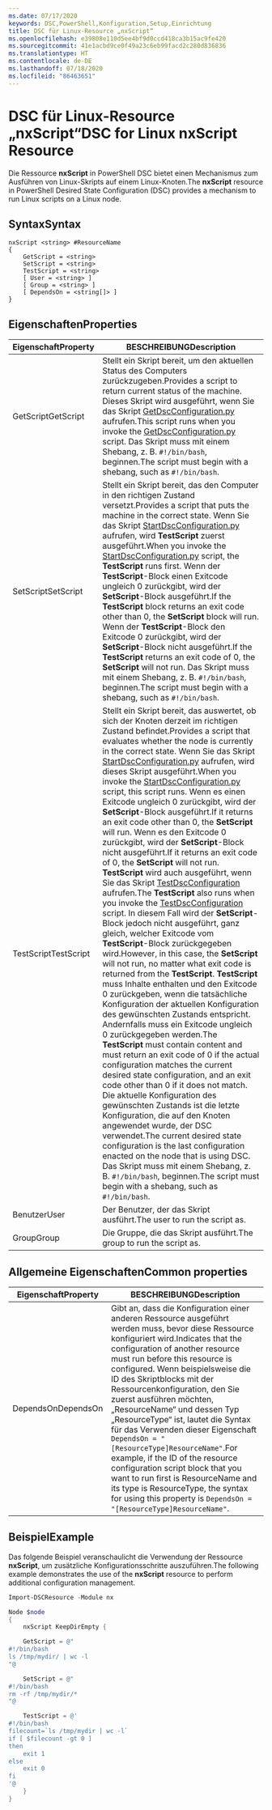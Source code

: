 ```yaml
---
ms.date: 07/17/2020
keywords: DSC,PowerShell,Konfiguration,Setup,Einrichtung
title: DSC für Linux-Resource „nxScript“
ms.openlocfilehash: e39808e110d5ee4bf9d0ccd418ca3b15ac9fe420
ms.sourcegitcommit: 41e1acbd9ce0f49a23c6eb99facd2c280d836836
ms.translationtype: HT
ms.contentlocale: de-DE
ms.lasthandoff: 07/18/2020
ms.locfileid: "86463651"
---
```

# <a name="dsc-for-linux-nxscript-resource"></a><span data-ttu-id="4ab79-103">DSC für Linux-Resource „nxScript“</span><span class="sxs-lookup"><span data-stu-id="4ab79-103">DSC for Linux nxScript Resource</span></span>

<span data-ttu-id="4ab79-104">Die Ressource **nxScript** in PowerShell DSC bietet einen Mechanismus zum Ausführen von Linux-Skripts auf einem Linux-Knoten.</span><span class="sxs-lookup"><span data-stu-id="4ab79-104">The **nxScript** resource in PowerShell Desired State Configuration (DSC) provides a mechanism to run Linux scripts on a Linux node.</span></span>

## <a name="syntax"></a><span data-ttu-id="4ab79-105">Syntax</span><span class="sxs-lookup"><span data-stu-id="4ab79-105">Syntax</span></span>

```Syntax
nxScript <string> #ResourceName
{
    GetScript = <string>
    SetScript = <string>
    TestScript = <string>
    [ User = <string> ]
    [ Group = <string> ]
    [ DependsOn = <string[]> ]
}
```

## <a name="properties"></a><span data-ttu-id="4ab79-106">Eigenschaften</span><span class="sxs-lookup"><span data-stu-id="4ab79-106">Properties</span></span>

|<span data-ttu-id="4ab79-107">Eigenschaft</span><span class="sxs-lookup"><span data-stu-id="4ab79-107">Property</span></span> |<span data-ttu-id="4ab79-108">BESCHREIBUNG</span><span class="sxs-lookup"><span data-stu-id="4ab79-108">Description</span></span> |
|---|---|
|<span data-ttu-id="4ab79-109">GetScript</span><span class="sxs-lookup"><span data-stu-id="4ab79-109">GetScript</span></span> |<span data-ttu-id="4ab79-110">Stellt ein Skript bereit, um den aktuellen Status des Computers zurückzugeben.</span><span class="sxs-lookup"><span data-stu-id="4ab79-110">Provides a script to return current status of the machine.</span></span> <span data-ttu-id="4ab79-111">Dieses Skript wird ausgeführt, wenn Sie das Skript [GetDscConfiguration.py](https://github.com/Microsoft/PowerShell-DSC-for-Linux#performing-dsc-operations-from-the-linux-computer) aufrufen.</span><span class="sxs-lookup"><span data-stu-id="4ab79-111">This script runs when you invoke the [GetDscConfiguration.py](https://github.com/Microsoft/PowerShell-DSC-for-Linux#performing-dsc-operations-from-the-linux-computer) script.</span></span> <span data-ttu-id="4ab79-112">Das Skript muss mit einem Shebang, z. B. `#!/bin/bash`, beginnen.</span><span class="sxs-lookup"><span data-stu-id="4ab79-112">The script must begin with a shebang, such as `#!/bin/bash`.</span></span> |
|<span data-ttu-id="4ab79-113">SetScript</span><span class="sxs-lookup"><span data-stu-id="4ab79-113">SetScript</span></span> |<span data-ttu-id="4ab79-114">Stellt ein Skript bereit, das den Computer in den richtigen Zustand versetzt.</span><span class="sxs-lookup"><span data-stu-id="4ab79-114">Provides a script that puts the machine in the correct state.</span></span> <span data-ttu-id="4ab79-115">Wenn Sie das Skript [StartDscConfiguration.py](https://github.com/Microsoft/PowerShell-DSC-for-Linux#performing-dsc-operations-from-the-linux-computer) aufrufen, wird **TestScript** zuerst ausgeführt.</span><span class="sxs-lookup"><span data-stu-id="4ab79-115">When you invoke the [StartDscConfiguration.py](https://github.com/Microsoft/PowerShell-DSC-for-Linux#performing-dsc-operations-from-the-linux-computer) script, the **TestScript** runs first.</span></span> <span data-ttu-id="4ab79-116">Wenn der **TestScript**-Block einen Exitcode ungleich 0 zurückgibt, wird der **SetScript**-Block ausgeführt.</span><span class="sxs-lookup"><span data-stu-id="4ab79-116">If the **TestScript** block returns an exit code other than 0, the **SetScript** block will run.</span></span> <span data-ttu-id="4ab79-117">Wenn der **TestScript**-Block den Exitcode 0 zurückgibt, wird der **SetScript**-Block nicht ausgeführt.</span><span class="sxs-lookup"><span data-stu-id="4ab79-117">If the **TestScript** returns an exit code of 0, the **SetScript** will not run.</span></span> <span data-ttu-id="4ab79-118">Das Skript muss mit einem Shebang, z. B. `#!/bin/bash`, beginnen.</span><span class="sxs-lookup"><span data-stu-id="4ab79-118">The script must begin with a shebang, such as `#!/bin/bash`.</span></span> |
|<span data-ttu-id="4ab79-119">TestScript</span><span class="sxs-lookup"><span data-stu-id="4ab79-119">TestScript</span></span> |<span data-ttu-id="4ab79-120">Stellt ein Skript bereit, das auswertet, ob sich der Knoten derzeit im richtigen Zustand befindet.</span><span class="sxs-lookup"><span data-stu-id="4ab79-120">Provides a script that evaluates whether the node is currently in the correct state.</span></span> <span data-ttu-id="4ab79-121">Wenn Sie das Skript [StartDscConfiguration.py](https://github.com/Microsoft/PowerShell-DSC-for-Linux#performing-dsc-operations-from-the-linux-computer) aufrufen, wird dieses Skript ausgeführt.</span><span class="sxs-lookup"><span data-stu-id="4ab79-121">When you invoke the [StartDscConfiguration.py](https://github.com/Microsoft/PowerShell-DSC-for-Linux#performing-dsc-operations-from-the-linux-computer) script, this script runs.</span></span> <span data-ttu-id="4ab79-122">Wenn es einen Exitcode ungleich 0 zurückgibt, wird der **SetScript**-Block ausgeführt.</span><span class="sxs-lookup"><span data-stu-id="4ab79-122">If it returns an exit code other than 0, the **SetScript** will run.</span></span> <span data-ttu-id="4ab79-123">Wenn es den Exitcode 0 zurückgibt, wird der **SetScript**-Block nicht ausgeführt.</span><span class="sxs-lookup"><span data-stu-id="4ab79-123">If it returns an exit code of 0, the **SetScript** will not run.</span></span> <span data-ttu-id="4ab79-124">**TestScript** wird auch ausgeführt, wenn Sie das Skript [TestDscConfiguration](https://github.com/Microsoft/PowerShell-DSC-for-Linux#performing-dsc-operations-from-the-linux-computer) aufrufen.</span><span class="sxs-lookup"><span data-stu-id="4ab79-124">The **TestScript** also runs when you invoke the [TestDscConfiguration](https://github.com/Microsoft/PowerShell-DSC-for-Linux#performing-dsc-operations-from-the-linux-computer) script.</span></span> <span data-ttu-id="4ab79-125">In diesem Fall wird der **SetScript**-Block jedoch nicht ausgeführt, ganz gleich, welcher Exitcode vom **TestScript**-Block zurückgegeben wird.</span><span class="sxs-lookup"><span data-stu-id="4ab79-125">However, in this case, the **SetScript** will not run, no matter what exit code is returned from the **TestScript**.</span></span> <span data-ttu-id="4ab79-126">**TestScript** muss Inhalte enthalten und den Exitcode 0 zurückgeben, wenn die tatsächliche Konfiguration der aktuellen Konfiguration des gewünschten Zustands entspricht. Andernfalls muss ein Exitcode ungleich 0 zurückgegeben werden.</span><span class="sxs-lookup"><span data-stu-id="4ab79-126">The **TestScript** must contain content and must return an exit code of 0 if the actual configuration matches the current desired state configuration, and an exit code other than 0 if it does not match.</span></span> <span data-ttu-id="4ab79-127">Die aktuelle Konfiguration des gewünschten Zustands ist die letzte Konfiguration, die auf den Knoten angewendet wurde, der DSC verwendet.</span><span class="sxs-lookup"><span data-stu-id="4ab79-127">The current desired state configuration is the last configuration enacted on the node that is using DSC.</span></span> <span data-ttu-id="4ab79-128">Das Skript muss mit einem Shebang, z. B. `#!/bin/bash`, beginnen.</span><span class="sxs-lookup"><span data-stu-id="4ab79-128">The script must begin with a shebang, such as `#!/bin/bash`.</span></span> |
|<span data-ttu-id="4ab79-129">Benutzer</span><span class="sxs-lookup"><span data-stu-id="4ab79-129">User</span></span> |<span data-ttu-id="4ab79-130">Der Benutzer, der das Skript ausführt.</span><span class="sxs-lookup"><span data-stu-id="4ab79-130">The user to run the script as.</span></span> |
|<span data-ttu-id="4ab79-131">Group</span><span class="sxs-lookup"><span data-stu-id="4ab79-131">Group</span></span> |<span data-ttu-id="4ab79-132">Die Gruppe, die das Skript ausführt.</span><span class="sxs-lookup"><span data-stu-id="4ab79-132">The group to run the script as.</span></span> |

## <a name="common-properties"></a><span data-ttu-id="4ab79-133">Allgemeine Eigenschaften</span><span class="sxs-lookup"><span data-stu-id="4ab79-133">Common properties</span></span>

|<span data-ttu-id="4ab79-134">Eigenschaft</span><span class="sxs-lookup"><span data-stu-id="4ab79-134">Property</span></span> |<span data-ttu-id="4ab79-135">BESCHREIBUNG</span><span class="sxs-lookup"><span data-stu-id="4ab79-135">Description</span></span> |
|---|---|
|<span data-ttu-id="4ab79-136">DependsOn</span><span class="sxs-lookup"><span data-stu-id="4ab79-136">DependsOn</span></span> |<span data-ttu-id="4ab79-137">Gibt an, dass die Konfiguration einer anderen Ressource ausgeführt werden muss, bevor diese Ressource konfiguriert wird.</span><span class="sxs-lookup"><span data-stu-id="4ab79-137">Indicates that the configuration of another resource must run before this resource is configured.</span></span> <span data-ttu-id="4ab79-138">Wenn beispielsweise die ID des Skriptblocks mit der Ressourcenkonfiguration, den Sie zuerst ausführen möchten, „ResourceName“ und dessen Typ „ResourceType“ ist, lautet die Syntax für das Verwenden dieser Eigenschaft `DependsOn = "[ResourceType]ResourceName"`.</span><span class="sxs-lookup"><span data-stu-id="4ab79-138">For example, if the ID of the resource configuration script block that you want to run first is ResourceName and its type is ResourceType, the syntax for using this property is `DependsOn = "[ResourceType]ResourceName"`.</span></span> |

## <a name="example"></a><span data-ttu-id="4ab79-139">Beispiel</span><span class="sxs-lookup"><span data-stu-id="4ab79-139">Example</span></span>

<span data-ttu-id="4ab79-140">Das folgende Beispiel veranschaulicht die Verwendung der Ressource **nxScript**, um zusätzliche Konfigurationsschritte auszuführen.</span><span class="sxs-lookup"><span data-stu-id="4ab79-140">The following example demonstrates the use of the **nxScript** resource to perform additional configuration management.</span></span>

```powershell
Import-DSCResource -Module nx

Node $node
{
    nxScript KeepDirEmpty {

    GetScript = @"
#!/bin/bash
ls /tmp/mydir/ | wc -l
"@

    SetScript = @"
#!/bin/bash
rm -rf /tmp/mydir/*
"@

    TestScript = @'
#!/bin/bash
filecount=`ls /tmp/mydir | wc -l`
if [ $filecount -gt 0 ]
then
    exit 1
else
    exit 0
fi
'@
    }
}
```
